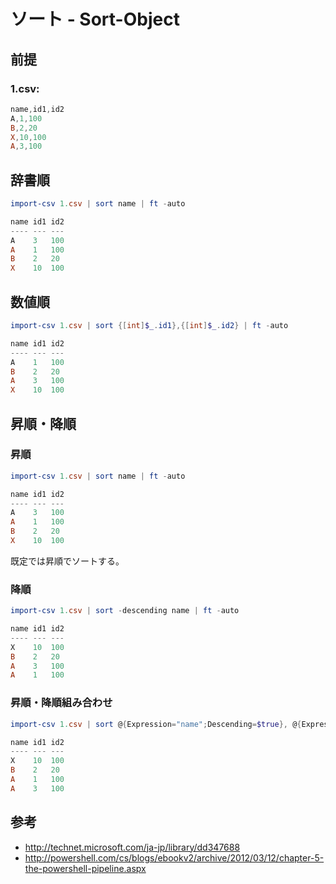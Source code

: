 ﻿# ソート - Sort-Object

## 前提
### 1.csv:

```powershell
name,id1,id2
A,1,100
B,2,20
X,10,100
A,3,100
```

## 辞書順

```powershell
import-csv 1.csv | sort name | ft -auto
```

```powershell
name id1 id2
---- --- ---
A    3   100
A    1   100
B    2   20
X    10  100
```

## 数値順

```powershell
import-csv 1.csv | sort {[int]$_.id1},{[int]$_.id2} | ft -auto
```

```powershell
name id1 id2
---- --- ---
A    1   100
B    2   20
A    3   100
X    10  100
```

## 昇順・降順

### 昇順

```powershell
import-csv 1.csv | sort name | ft -auto
```

```powershell
name id1 id2
---- --- ---
A    3   100
A    1   100
B    2   20
X    10  100
```

既定では昇順でソートする。

### 降順

```powershell
import-csv 1.csv | sort -descending name | ft -auto
```

```powershell
name id1 id2
---- --- ---
X    10  100
B    2   20
A    3   100
A    1   100
```

### 昇順・降順組み合わせ

```powershell
import-csv 1.csv | sort @{Expression="name";Descending=$true}, @{Expression={[int]$_.id1};Ascending=$true} | ft -auto
```

```powershell
name id1 id2
---- --- ---
X    10  100
B    2   20
A    1   100
A    3   100
```

## 参考

- http://technet.microsoft.com/ja-jp/library/dd347688
- http://powershell.com/cs/blogs/ebookv2/archive/2012/03/12/chapter-5-the-powershell-pipeline.aspx

